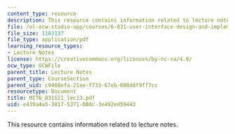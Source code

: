 ```yaml
---
content_type: resource
description: This resource contains information related to lecture notes.
file: /ol-ocw-studio-app/courses/6-831-user-interface-design-and-implementation-spring-2011/e439a4a538175371008c3e492ed59443_MIT6_831S11_lec13.pdf
file_size: 1183137
file_type: application/pdf
learning_resource_types:
- Lecture Notes
license: https://creativecommons.org/licenses/by-nc-sa/4.0/
ocw_type: OCWFile
parent_title: Lecture Notes
parent_type: CourseSection
parent_uid: c9488efa-21ae-f733-67eb-608ddf9ff7cc
resourcetype: Document
title: MIT6_831S11_lec13.pdf
uid: e439a4a5-3817-5371-008c-3e492ed59443
---
```

This resource contains information related to lecture notes.